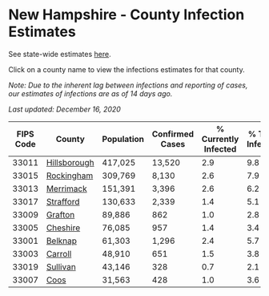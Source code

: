 # New Hampshire - County Infection Estimates

See state-wide estimates [here](/infections/us-nh).

Click on a county name to view the infections estimates for that county.

*Note: Due to the inherent lag between infections and reporting of cases, our estimates of infections are as of 14 days ago.*

*Last updated: December 16, 2020*

|   FIPS Code |                       County |   Population |   Confirmed Cases |   % Currently Infected |   % Total Infected |
|-------------|------------------------------|--------------|-------------------|------------------------|--------------------|
|       33011 | [Hillsborough](hillsborough) |      417,025 |            13,520 |                    2.9 |                9.8 |
|       33015 |     [Rockingham](rockingham) |      309,769 |             8,130 |                    2.6 |                7.9 |
|       33013 |       [Merrimack](merrimack) |      151,391 |             3,396 |                    2.6 |                6.2 |
|       33017 |       [Strafford](strafford) |      130,633 |             2,339 |                    1.4 |                5.1 |
|       33009 |           [Grafton](grafton) |       89,886 |               862 |                    1.0 |                2.8 |
|       33005 |         [Cheshire](cheshire) |       76,085 |               957 |                    1.4 |                3.4 |
|       33001 |           [Belknap](belknap) |       61,303 |             1,296 |                    2.4 |                5.7 |
|       33003 |           [Carroll](carroll) |       48,910 |               651 |                    1.5 |                3.8 |
|       33019 |         [Sullivan](sullivan) |       43,146 |               328 |                    0.7 |                2.1 |
|       33007 |                 [Coos](coos) |       31,563 |               428 |                    1.0 |                3.6 |